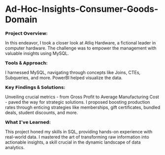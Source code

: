 # Ad-Hoc-Insights-Consumer-Goods-Domain
**𝗣𝗿𝗼𝗷𝗲𝗰𝘁 𝗢𝘃𝗲𝗿𝘃𝗶𝗲𝘄:**

In this endeavor, I took a closer look at Atliq Hardware, a fictional leader in computer hardware. The challenge was to empower the management with valuable insights using MySQL.


**𝗧𝗼𝗼𝗹𝘀 & 𝗔𝗽𝗽𝗿𝗼𝗮𝗰𝗵:**

I harnessed MySQL, navigating through concepts like Joins, CTEs, Subqueries, and more. PowerBI helped visualize the data.


**𝗞𝗲𝘆 𝗙𝗶𝗻𝗱𝗶𝗻𝗴𝘀 & 𝗦𝗼𝗹𝘂𝘁𝗶𝗼𝗻𝘀:**

Unveiling crucial metrics - from Gross Profit to Average Manufacturing Cost - paved the way for strategic solutions. I proposed boosting production rates through enticing strategies like memberships, gift certificates, bundled deals, student discounts, and more.


**𝗪𝗵𝗮𝘁 𝗜'𝘃𝗲 𝗟𝗲𝗮𝗿𝗻𝗲𝗱:**

This project honed my skills in SQL, providing hands-on experience with real-world data. I mastered the art of transforming raw information into actionable insights, a skill crucial in the dynamic landscape of data analytics.
